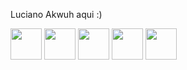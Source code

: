 Luciano Akwuh aqui :) 

<div style= "display:inline" >
<img width='50'  src="https://cdn.jsdelivr.net/gh/devicons/devicon/icons/javascript/javascript-original.svg" />
<img width='50' src="https://cdn.jsdelivr.net/gh/devicons/devicon/icons/react/react-original.svg" />
<img width='50' src="https://cdn.jsdelivr.net/gh/devicons/devicon/icons/css3/css3-original.svg" />
<img width='50' src="https://cdn.jsdelivr.net/gh/devicons/devicon/icons/html5/html5-original.svg" />
<img width='50' src="https://cdn.jsdelivr.net/gh/devicons/devicon/icons/typescript/typescript-original.svg" />
</div>          
          
          
          
          

<!--
**LuakezDev/LuakezDev** is a ✨ _special_ ✨ repository because its `README.md` (this file) appears on your GitHub profile.

Here are some ideas to get you started:

- 🔭 I’m currently working on ...
- 🌱 I’m currently learning ...
- 👯 I’m looking to collaborate on ...
- 🤔 I’m looking for help with ...
- 💬 Ask me about ...
- 📫 How to reach me: ...
- 😄 Pronouns: ...
- ⚡ Fun fact: ...
-->
